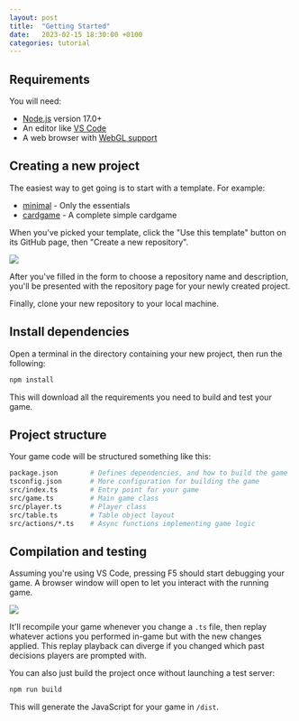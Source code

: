 ```yaml
---
layout: post
title:  "Getting Started"
date:   2023-02-15 18:30:00 +0100
categories: tutorial
---
```

## Requirements
You will need:
* [Node.js](https://nodejs.org/en/) version 17.0+
* An editor like [VS Code](https://code.visualstudio.com/)
* A web browser with [WebGL support](https://get.webgl.org/)

## Creating a new project
The easiest way to get going is to start with a template. For example:
* [minimal](https://github.com/team-bge/template-minimal) - Only the essentials
* [cardgame](https://github.com/team-bge/template-cardgame) - A complete simple cardgame

When you've picked your template, click the "Use this template" button on its GitHub page, then "Create a new repository".

![](https://files.facepunch.com/ziks/1b1511b1/firefox_vWBkgYWE96.png)

After you've filled in the form to choose a repository name and description, you'll be presented with the repository page for your newly created project.

Finally, clone your new repository to your local machine.

## Install dependencies
Open a terminal in the directory containing your new project, then run the following:

```bash
npm install
```

This will download all the requirements you need to build and test your game.

## Project structure
Your game code will be structured something like this:

```bash
package.json        # Defines dependencies, and how to build the game
tsconfig.json       # More configuration for building the game
src/index.ts        # Entry point for your game
src/game.ts         # Main game class
src/player.ts       # Player class
src/table.ts        # Table object layout
src/actions/*.ts    # Async functions implementing game logic
```

## Compilation and testing
Assuming you're using VS Code, pressing F5 should start debugging your game. A browser window will open to let you interact with the running game.

![](https://files.facepunch.com/ziks/1b1511b1/firefox_Nn09p9JcKh.png)

It'll recompile your game whenever you change a `.ts` file, then replay whatever actions you performed in-game but with the new changes applied.
This replay playback can diverge if you changed which past decisions players are prompted with.

You can also just build the project once without launching a test server:

```bash
npm run build
```

This will generate the JavaScript for your game in `/dist`.
